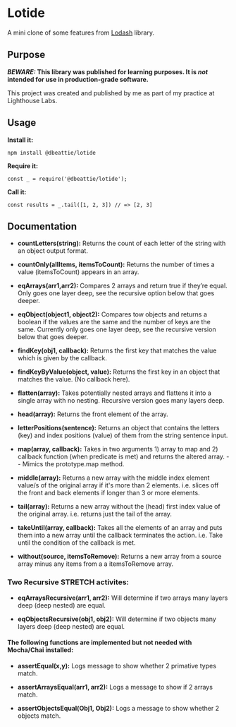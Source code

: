 # Lotide

A mini clone of some features from [Lodash](https://lodash.com) library.

## Purpose

**_BEWARE:_ This library was published for learning purposes. It is _not_ intended for use in production-grade software.**

This project was created and published by me as part of my practice at Lighthouse Labs. 

## Usage

**Install it:**

`npm install @dbeattie/lotide`

**Require it:**

`const _ = require('@dbeattie/lotide');`

**Call it:**

`const results = _.tail([1, 2, 3]) // => [2, 3]`

## Documentation

* **countLetters(string):** Returns the count of each letter of the string with an object output format.

* **countOnly(allItems, itemsToCount):** Returns the number of times a value (itemsToCount) appears in an array.

* **eqArrays(arr1,arr2):** Compares 2 arrays and return true if they’re equal. Only goes one layer deep, see the recursive option below that goes deeper.

* **eqObject(object1, object2):** Compares tow objects and returns a boolean if the values are the same and the number of keys are the same. Currently only goes one layer deep, see the recursive version below that goes deeper.

* **findKey(obj1, callback):** Returns the first key that matches the value which is given by the callback.

* **findKeyByValue(object, value):** Returns the first key in an object that matches the value. (No callback here).

* **flatten(array):** Takes potentially nested arrays and flattens it into a single array with no nesting. Recursive version goes many layers deep.

* **head(array):** Returns the front element of the array.

* **letterPositions(sentence):** Returns an object that contains the letters (key) and index positions (value) of them from the string sentence input.

* **map(array, callback):** Takes in two arguments 1) array to map and 2) callback function (when predicate is met) and returns the altered array. -- Mimics the prototype.map method.

* **middle(array):** Returns a new array with the middle index element value/s of the original array if it's more than 2 elements. i.e. slices off the front and back elements if longer than 3 or more elements.

* **tail(array):**  Returns a new array without the (head) first index value of the original array. i.e. returns just the tail of the array.

* **takeUntil(array, callback):** Takes all the elements of an array and puts them into a new array until the callback terminates the action. i.e. Take until the condition of the callback is met.  

* **without(source, itemsToRemove):** Returns a new array from a source array minus any items from a a itemsToRemove array.

### Two Recursive STRETCH activites:

* **eqArraysRecursive(arr1, arr2):** Will determine if two arrays many layers deep (deep nested) are equal.

* **eqObjectsRecursive(obj1, obj2):** Will determine if two objects many layers deep (deep nested) are equal.


#### The following functions are implemented but not needed with Mocha/Chai installed:

* **assertEqual(x,y):** Logs message to show whether 2 primative types match.

* **assertArraysEqual(arr1, arr2):** Logs a message to show if 2 arrays match.

* **assertObjectsEqual(Obj1, Obj2):** Logs a message to show whether 2 objects match.
